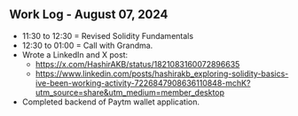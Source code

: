## Work Log - August 07, 2024

- 11:30 to 12:30 = Revised Solidity Fundamentals
- 12:30 to 01:00 = Call with Grandma.
- Wrote a LinkedIn and X post:
    - https://x.com/HashirAKB/status/1821083160072896635
    - https://www.linkedin.com/posts/hashirakb_exploring-solidity-basics-ive-been-working-activity-7226847908636110848-mchK?utm_source=share&utm_medium=member_desktop
- Completed backend of Paytm wallet application.